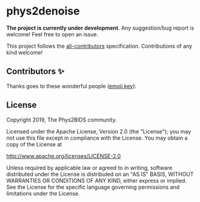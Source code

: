 <a name="readme"></a>
<!-- <img alt="Phys2BIDS" src="https://github.com/physiopy/phys2bids/blob/master/docs/_static/phys2bids_logo1280×640.png" height="150"> -->

phys2denoise
============

<!-- [![DOI](https://zenodo.org/badge/DOI/10.5281/zenodo.3653153.svg)](https://doi.org/10.5281/zenodo.3653153) -->
<!-- [![Build Status](https://travis-ci.org/physiopy/phys2bids.svg?branch=master)](https://travis-ci.org/physiopy/phys2bids) -->
<!-- [![Join the chat at https://gitter.im/phys2bids/community](https://badges.gitter.im/phys2bids/community.svg)](https://gitter.im/phys2bids/community?utm_source=badge&utm_medium=badge&utm_campaign=pr-badge&utm_content=badge) -->
<!-- [![Documentation Status](https://readthedocs.org/projects/phys2bids/badge/?version=latest)](https://phys2bids.readthedocs.io/en/latest/?badge=latest) -->
<!-- [![Requirements Status](https://requires.io/github/physiopy/phys2bids/requirements.svg?branch=master)](https://requires.io/github/physiopy/phys2bids/requirements/?branch=master) -->
<!-- [![codecov](https://codecov.io/gh/physiopy/phys2bids/branch/master/graph/badge.svg)](https://codecov.io/gh/physiopy/phys2bids) -->
<!-- ALL-CONTRIBUTORS-BADGE:START - Do not remove or modify this section -->
<!-- [![All Contributors](https://img.shields.io/badge/all_contributors-11-orange.svg?style=flat)](#contributors-) -->
<!-- ALL-CONTRIBUTORS-BADGE:END -->

<!-- ``phys2denoise`` is a python3 library meant to format physiological files in BIDS. -->
<!-- It was born for AcqKnowledge files (BIOPAC), and at the moment it supports -->
<!-- ``.acq`` files as well as ``.txt`` files obtained by labchart -->
<!-- (ADInstruments). -->
<!-- It doesn't support physiological files recorded with the MRI, as you can find a software for it [here](https://github.com/tarrlab/physio2bids). -->
<!--  -->
<!-- If you use ``phy2bids`` in your work, please cite it with the zenodo DOI as: -->
<!--  -->
<!-- >The phys2bids contributors, Daniel Alcalá, Apoorva Ayyagari, Molly Bright, César Caballero-Gaudes, Vicente Ferrer Gallardo, Soichi Hayashi, Ross Markello, Stefano Moia, Rachael Stickland, Eneko Uruñuela, & Kristina Zvolanek (2020, February 6). physiopy/phys2bids: BIDS formatting of physiological recordings v1.3.0-beta (Version v1.3.0-beta). Zenodo. http://doi.org/10.5281/zenodo.3653153 -->
<!--  -->
<!-- [Read the latest documentation](https://phys2bids.readthedocs.io/en/latest/) for more information on phys2bids! -->
<!--  -->
<!-- Shortcuts: -->
<!-- - [Requirements](https://phys2bids.readthedocs.io/en/latest/installation.html#requirements) -->
<!-- - [Installation](https://phys2bids.readthedocs.io/en/latest/installation.html#linux-and-mac-installation) -->
<!-- - [Usage](https://phys2bids.readthedocs.io/en/latest/cli.html) -->
<!-- - [How to use phys2bids](https://phys2bids.readthedocs.io/en/latest/howto.html) -->
<!-- - [Contributing to phys2bids](https://phys2bids.readthedocs.io/en/latest/contributing.html) -->
<!-- - [Developer installation](https://phys2bids.readthedocs.io/en/latest/contributing.html#linux-and-mac-developer-installation) -->
<!-- - [**Contributor guide**](https://phys2bids.readthedocs.io/en/latest/contributorfile.html) -->
<!-- - [**Code of Conduct**](https://phys2bids.readthedocs.io/en/latest/conduct.html) -->

**The project is currently under development**.
Any suggestion/bug report is welcome! Feel free to open an issue.

This project follows the [all-contributors](https://github.com/all-contributors/all-contributors) specification. Contributions of any kind welcome!

## Contributors ✨

Thanks goes to these wonderful people ([emoji key](https://allcontributors.org/docs/en/emoji-key)):

<!-- ALL-CONTRIBUTORS-LIST:START - Do not remove or modify this section -->
<!-- prettier-ignore-start -->
<!-- markdownlint-disable -->


<!-- markdownlint-enable -->
<!-- prettier-ignore-end -->
<!-- ALL-CONTRIBUTORS-LIST:END -->


License
-------

Copyright 2019, The Phys2BIDS community.

Licensed under the Apache License, Version 2.0 (the "License");
you may not use this file except in compliance with the License.
You may obtain a copy of the License at

http://www.apache.org/licenses/LICENSE-2.0

Unless required by applicable law or agreed to in writing, software
distributed under the License is distributed on an "AS IS" BASIS,
WITHOUT WARRANTIES OR CONDITIONS OF ANY KIND, either express or implied.
See the License for the specific language governing permissions and
limitations under the License.
